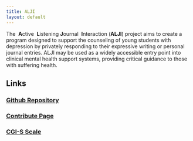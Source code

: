 ```yaml
---
title: ALJI
layout: default
---
```


The ​ **A**ctive ​ **L**​istening ​ **J**​ournal ​ **I**​nteraction (​**ALJI**​) project aims to create a program designed to support the counseling of young students with depression by privately responding to their expressive writing or personal journal entries. ALJI may be used as a widely accessible entry point into clinical mental health support systems, providing critical guidance to those with suffering health.

## Links
### [Github Repository](https://github.com/sublime09/ALJI)
### [Contribute Page](./contribute)
### [CGI-S Scale](./CGIS_Scale)

